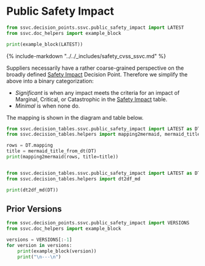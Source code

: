 # Public Safety Impact

```python exec="true" idprefix=""
from ssvc.decision_points.ssvc.public_safety_impact import LATEST
from ssvc.doc_helpers import example_block

print(example_block(LATEST))
```

{% include-markdown "../../_includes/safety_cvss_ssvc.md" %}

Suppliers necessarily have a rather coarse-grained perspective on the broadly defined [Safety Impact](safety_impact.md) Decision Point.
Therefore we simplify the above into a binary categorization:

- *Significant* is when any impact meets the criteria for an impact of Marginal, Critical, or Catastrophic in the
  [Safety Impact](safety_impact.md) table.
- *Minimal* is when none do.

The mapping is shown in the diagram and table below.

```python exec="true" idprefix=""
from ssvc.decision_tables.ssvc.public_safety_impact import LATEST as DT
from ssvc.decision_tables.helpers import mapping2mermaid, mermaid_title_from_dt

rows = DT.mapping
title = mermaid_title_from_dt(DT)
print(mapping2mermaid(rows, title=title))
```

```python exec="true" idprefix=""

from ssvc.decision_tables.ssvc.public_safety_impact import LATEST as DT
from ssvc.decision_tables.helpers import dt2df_md

print(dt2df_md(DT))
```

## Prior Versions

```python exec="true" idprefix=""
from ssvc.decision_points.ssvc.public_safety_impact import VERSIONS
from ssvc.doc_helpers import example_block

versions = VERSIONS[:-1]
for version in versions:
    print(example_block(version))
    print("\n---\n")
```
